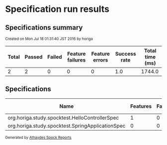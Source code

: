 # Specification run results

## Specifications summary

<small>Created on Mon Jul 18 01:31:40 JST 2016 by horiga</small>

| Total          | Passed          | Failed          | Feature failures | Feature errors   | Success rate        | Total time (ms) |
|----------------|-----------------|-----------------|------------------|------------------|---------------------|-----------------|
| 2 | 2 | 0 | 0  | 0 | 1.0| 1744.0   |

## Specifications


|Name  | Features | Failed | Errors | Skipped | Success rate | Time |
|------|----------|--------|--------|---------|--------------|------|
| org.horiga.study.spocktest.HelloControllerSpec | 1 | 0 | 0 | 1 | 1.0 | 1744 |
| org.horiga.study.spocktest.SpringApplicationSpec | 0 | 0 | 0 | 0 | 1.0 | 0 |


<small>Generated by <a href="https://github.com/renatoathaydes/spock-reports">Athaydes Spock Reports</a></small>